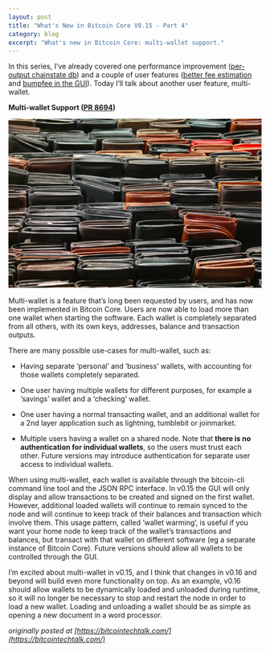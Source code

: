 ```yaml
---
layout: post
title: "What's New in Bitcoin Core V0.15 - Part 4"
category: blog
excerpt: "What's new in Bitcoin Core: multi-wallet support."
---
```


In this series, I’ve already covered one performance improvement ([per-output
chainstate db](/whats-new-in-bitcoin-core-v0.15-pt1/)) and a couple of user
features ([better fee estimation](/whats-new-in-bitcoin-core-v0.15-pt2/) and
[bumpfee in the GUI](/whats-new-in-bitcoin-core-v0.15-pt3/)).  Today I’ll talk
about another user feature, multi-wallet.

**Multi-wallet Support ([PR 8694](https://github.com/bitcoin/bitcoin/pull/8694))**

<img src="./multiwallet.jpeg" class="center-img">

Multi-wallet is a feature that’s long been requested by users, and has now been
implemented in Bitcoin Core. Users are now able to load more than one wallet
when starting the software. Each wallet is completely separated from all others,
with its own keys, addresses, balance and transaction outputs.

There are many possible use-cases for multi-wallet, such as:

* Having separate ‘personal’ and ‘business’ wallets, with accounting for those
  wallets completely separated.

* One user having multiple wallets for different purposes, for example a
  ‘savings’ wallet and a ‘checking’ wallet.

* One user having a normal transacting wallet, and an additional wallet for a
  2nd layer application such as lightning, tumblebit or joinmarket.

* Multiple users having a wallet on a shared node. Note that **there is no
  authentication for individual wallets**, so the users must trust each other.
  Future versions may introduce authentication for separate user access to
  individual wallets.

When using multi-wallet, each wallet is available through the bitcoin-cli
command line tool and the JSON RPC interface. In v0.15 the GUI will only display
and allow transactions to be created and signed on the first wallet. However,
additional loaded wallets will continue to remain synced to the node and will
continue to keep track of their balances and transaction which involve them.
This usage pattern, called ‘wallet warming’, is useful if you want your home
node to keep track of the wallet’s transactions and balances, but transact with
that wallet on different software (eg a separate instance of Bitcoin Core).
Future versions should allow all wallets to be controlled through the GUI.

I’m excited about multi-wallet in v0.15, and I think that changes in v0.16 and
beyond will build even more functionality on top. As an example, v0.16 should
allow wallets to be dynamically loaded and unloaded during runtime, so it will
no longer be necessary to stop and restart the node in order to load a new
wallet. Loading and unloading a wallet should be as simple as opening a new
document in a word processor.

_originally posted at [https://bitcointechtalk.com/](https://bitcointechtalk.com/)_

